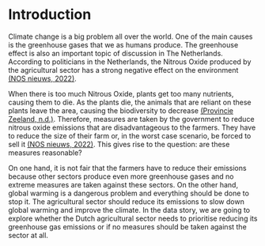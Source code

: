 # Introduction
Climate change is a big problem all over the world. One of the main causes is the greenhouse gases that we as humans produce. The greenhouse effect is also an important topic of discussion in The Netherlands. According to politicians in the Netherlands, the Nitrous Oxide produced by the agricultural sector has a strong negative effect on the environment [(NOS nieuws, 2022)](https://nos.nl/collectie/13901/artikel/2432120-kabinet-neemt-vandaag-stikstofbesluit-met-grote-gevolgen-voor-boeren).  

When there is too much Nitrous Oxide, plants get too many nutrients, causing them to die. As the plants die, the animals that are reliant on these plants leave the area, causing the biodiversity to decrease [(Provincie Zeeland, n.d.)](https://www.zeeland.nl/onderwerpen/natuur-en-landschap/aanpak-stikstof/waarom-stikstof-een-probleem ). Therefore, measures are taken by the government to reduce nitrous oxide emissions that are disadvantageous to the farmers. They have to reduce the size of their farm or, in the worst case scenario, be forced to sell it [(NOS nieuws, 2022)](https://nos.nl/artikel/2431254-uitstoot-stikstof-moet-in-sommige-gebieden-met-70-tot-80-procent-omlaag). This gives rise to the question: are these measures reasonable?

On one hand, it is not fair that the farmers have to reduce their emissions because other sectors produce even more greenhouse gases and no extreme measures are taken against these sectors. On the other hand, global warming is a dangerous problem and everything should be done to stop it. The agricultural sector should reduce its emissions to slow down global warming and improve the climate.  In the data story, we are going to explore whether the Dutch agricultural sector needs to prioritise reducing its greenhouse gas emissions or if no measures should be taken against the sector at all.
